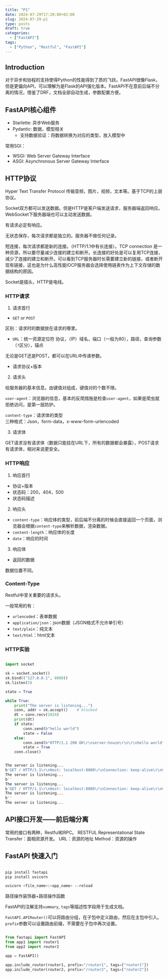 ```yaml
---
title: "P1"
date: 2024-07-29T17:20:00+02:00
slug: 2024-07-29-p1
type: posts
draft: true
categories:
  - ["FastAPI"]
tags:
  - ["Python", "Restful", "FastAPI"]
---
```


## Introduction

对于异步和协程的支持使得Python的性能得到了质的飞跃。FastAPI很像Flask，但是更偏向API，可以理解为是Flask的API强化版本。FastAPI不在意前后端不分离的情况，借鉴了DRF，文档全部自动生成，参数配置方便。

## FastAPI核心组件

- Starlette: 异步Web服务
- Pydantic: 数据，模型相关
  - 支持数据验证：将数据转换为对应的类型，放入模型中

常用SGI：
- WSGI: Web Server Gateway Interface
- ASGI: Asynchronous Server Gateway Interface

## HTTP协议

Hyper Text Transfer Protocol 传输音频，图片，视频，文本等。基于TCP的上层协议。

Socket双方都可以发送数据。但是HTTP是客户端发送请求，服务器端返回响应。WebSocket下服务器端也可以主动发送数据。

有请求必定有响应。

无状态保存，每次请求都是独立的。服务器不做任何记录。

短连接，每次请求都是新的连接。（HTTP/1.1中有长连接）。TCP connection 是一种资源，所以要尽量减少连接的建立和断开。长连接的好处是可以复用TCP连接，减少了连接的建立和断开。可以看到TCP服务器时长需要建立新的链接，或者断开现有链接，这也是为什么高性能IOCP服务器会选择使用链表作为上下文存储的数据结构的原因。

Socket是插头，HTTP是电线。

### HTTP请求

1. 请求首行

- `GET` or `POST`

区别：请求时的数据放在请求的哪里。

- `URL`：统一资源定位符
协议，（IP）域名，端口（一般为80），路径，查询参数（`?`区分），锚点

无论是GET还是POST，都可以在URL中传递参数。

- 请求协议+版本

2. 请求头

给服务器的基本信息。由键值对组成，键值对的个数不限。

`user-agent`：浏览器的信息，基本的反爬措施是检查`user-agent`，如果是爬虫就拒绝访问，是第一层防护。  

`content-type`：请求体的类型  
三种格式：Json，form-data，x-www-form-urlencoded

3. 请求体

GET请求没有请求体（数据只能挂在URL下，所有的数据都会暴露），POST请求有请求体，相对来说更安全。

### HTTP响应

1. 响应首行

- 协议+版本
- 状态码：200，404，500
- 状态码描述

2. 响应头

- `content-type`：响应体的类型，前后端不分离的时候会直接返回一个页面，浏览器会根据`content-type`来解析数据，渲染数据。
- `content-length`：响应体的长度
- `date`：响应的时间

3. 响应体

- 返回的数据

数据位置不同。

### Content-Type

Restful中至关重要的请求头。

一般常用的有：

- `urlencoded`：表单数据
- `application/json`：json数据（JSON格式不允许单引号）
- `text/plain`：纯文本
- `text/html`：html文本

### HTTP实验

```python

import socket

sk = socket.socket()
sk.bind(("127.0.0.1", 8080))
sk.listen(5)

state = True

while True:
    print("The server is listening...")
    conn, addr = sk.accept()    # blocked
    dt = conn.recv(1024)
    print(dt)
    if state:
        conn.send(b"hello world")
        state = False
    else:
        conn.send(b"HTTP/1.1 200 OK\r\nserver:houze\r\n\r\nhello world")
        state = True
    conn.close()

```

```bash

The server is listening...
b'GET / HTTP/1.1\r\nHost: localhost:8080\r\nConnection: keep-alive\r\nCache-Control: max-age=0\r\nsec-ch-ua: "Not/A)Brand";v="8", "Chromium";v="126", "Google Chrome";v="126"\r\nsec-ch-ua-mobile: ?0\r\nsec-ch-ua-platform: "macOS"\r\nUpgrade-Insecure-Requests: 1\r\nUser-Agent: Mozilla/5.0 (Macintosh; Intel Mac OS X 10_15_7) AppleWebKit/537.36 (KHTML, like Gecko) Chrome/126.0.0.0 Safari/537.36\r\nAccept: text/html,application/xhtml+xml,application/xml;q=0.9,image/avif,image/webp,image/apng,*/*;q=0.8,application/signed-exchange;v=b3;q=0.7\r\nSec-Fetch-Site: none\r\nSec-Fetch-Mode: navigate\r\nSec-Fetch-User: ?1\r\nSec-Fetch-Dest: document\r\nAccept-Encoding: gzip, deflate, br, zstd\r\nAccept-Language: zh-CN,zh;q=0.9,fr;q=0.8,en;q=0.7\r\n\r\n'
The server is listening...
b''
The server is listening...
b'GET / HTTP/1.1\r\nHost: localhost:8080\r\nConnection: keep-alive\r\nCache-Control: max-age=0\r\nsec-ch-ua: "Not/A)Brand";v="8", "Chromium";v="126", "Google Chrome";v="126"\r\nsec-ch-ua-mobile: ?0\r\nsec-ch-ua-platform: "macOS"\r\nUpgrade-Insecure-Requests: 1\r\nUser-Agent: Mozilla/5.0 (Macintosh; Intel Mac OS X 10_15_7) AppleWebKit/537.36 (KHTML, like Gecko) Chrome/126.0.0.0 Safari/537.36\r\nAccept: text/html,application/xhtml+xml,application/xml;q=0.9,image/avif,image/webp,image/apng,*/*;q=0.8,application/signed-exchange;v=b3;q=0.7\r\nSec-Fetch-Site: none\r\nSec-Fetch-Mode: navigate\r\nSec-Fetch-User: ?1\r\nSec-Fetch-Dest: document\r\nAccept-Encoding: gzip, deflate, br, zstd\r\nAccept-Language: zh-CN,zh;q=0.9,fr;q=0.8,en;q=0.7\r\n\r\n'
The server is listening...
b''
The server is listening...

```

## API接口开发——前后端分离

常用的接口有两种，Restful和RPC。
RESTFUL Representational State Transfer：面相资源开发。
    URL：资源的地址
    Method：资源的操作

## FastAPI 快速入门

```bash

pip install fastapi
pip install uvicorn

uvicorn <file_name>:<app_name> --reload

```

路径操作装饰器+路径操作函数

FastAPI的注解支持`summary`, `tags`等描述性字段用于生成文档。

`FastAPI.APIRouter()`可以将路由分组，在子包中定义路由，然后在主包中引入。`prefix`参数可以设置路由前缀，不需要在子包中再次设置。

```python

from fastapi import FastAPI
from app1 import router1
from app2 import router2

app = FastAPI()

app.include_router(router1, prefix="/router1", tags=["router1"])
app.include_router(router2, prefix="/router2", tags=["router2"])
```